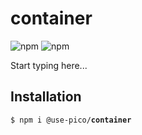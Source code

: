 # container

![npm](https://img.shields.io/npm/v/%40use-pico%2Fcontainer)
![npm](https://deno.bundlejs.com/badge?q=@use-pico/container@^2.0.0&treeshake=[*])

Start typing here...

## Installation

<tabs>
    <tab title="npm">
        <code>$ npm i @use-pico/<b>container</b></code>
    </tab>
</tabs>
